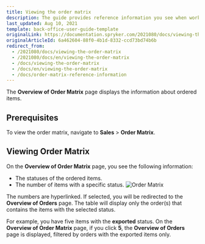 ```yaml
---
title: Viewing the order matrix
description: The guide provides reference information you see when working with the ordered items in the Back Office.
last_updated: Aug 10, 2021
template: back-office-user-guide-template
originalLink: https://documentation.spryker.com/2021080/docs/viewing-the-order-matrix
originalArticleId: 6a462604-88f0-4b1d-8332-ccd73bd74b6b
redirect_from:
  - /2021080/docs/viewing-the-order-matrix
  - /2021080/docs/en/viewing-the-order-matrix
  - /docs/viewing-the-order-matrix
  - /docs/en/viewing-the-order-matrix
  - /docs/order-matrix-reference-information
---
```


The **Overview of Order Matrix** page displays the information about ordered items.

## Prerequisites

To view the order matrix, navigate to **Sales** > **Order Matrix**.

## Viewing Order Matrix

On the **Overview of Order Matrix** page, you see the following information:
* The statuses of the ordered items.
* The number of items with a specific status.
![Order Matrix](https://spryker.s3.eu-central-1.amazonaws.com/docs/User+Guides/Back+Office+User+Guides/Sales/Order+Matrix/order+matrix.png)

The numbers are hyperlinked. If selected, you will be redirected to the **Overview of Orders** page. The table will display only the order(s) that contains the items with the selected status.

For example, you have five items with the **exported** status. On the **Overview of Order Matrix** page, if you click **5**, the **Overview of Orders** page is displayed, filtered by orders with the exported items only.
